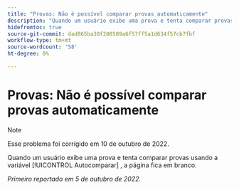 ```yaml
---
title: "Provas: Não é possível comparar provas automaticamente"
description: "Quando um usuário exibe uma prova e tenta comparar provas usando a ferramenta de comparação automática, a página fica em branco."
hidefromtoc: true
source-git-commit: dad865ba30f208589a6f57ff5a1d634f57cb7fbf
workflow-type: tm+mt
source-wordcount: '58'
ht-degree: 0%

---
```



# Provas: Não é possível comparar provas automaticamente

<!--This issue is on both the WF and WFP TOCs-->

>[!NOTE]
>
>Esse problema foi corrigido em 10 de outubro de 2022.

Quando um usuário exibe uma prova e tenta comparar provas usando a variável [!UICONTROL Autocomparar] , a página fica em branco.

_Primeiro reportado em 5 de outubro de 2022._

